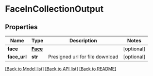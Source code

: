 # FaceInCollectionOutput

## Properties
Name | Type | Description | Notes
------------ | ------------- | ------------- | -------------
**face** | [**Face**](Face.md) |  | [optional] 
**face_url** | **str** | Presigned url for file download | [optional] 

[[Back to Model list]](../README.md#documentation-for-models) [[Back to API list]](../README.md#documentation-for-api-endpoints) [[Back to README]](../README.md)


